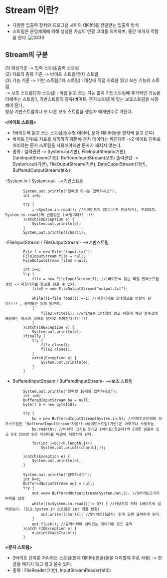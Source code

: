 __Stream 이란?__
===================
- 다양한 입출력 장치와 프로그램 사이의 데이터를 전달받는 입출력 방식
- 스트림은 운영체제에 의해 생성된 가상의 연결 고리를 의미하며, 중간 매개자 역할을 한다.
![3333](https://user-images.githubusercontent.com/96917871/151021600-2a36c4b0-dc21-4f9e-a873-f35c756a17c0.PNG)

__Stream의 구분__
----------------------
(1) 대상기준 -> 입력 스트림/출력 스트림  
(2) 자료의 종류 기준 -> 바이트 스트림/문자 스트림  
(3) 기능 기준 
-> 기반 스트림(1차 스트림) : 대상에 직접 자료를 읽고 쓰는 기능의 스트림      
-> 보조 스트림(2차 스트림) : 직접 읽고 쓰는 기능 없이 기반스트림에 추가적인 기능을 더해주는 스트림!!, 기반스트림의 종류(바이트, 문자스트림)에 맞는 보조스트림을 사용해야 된다,     
                           항상 기반스트림이나 또 다른 보조 스트림을 생성자 매개변수로 가진다.


__<바이트 스트림>__
- 1바이트씩 읽고 쓰는 스트림(정수형 데이터, 문자 데이터들을 한자씩 읽고 쓴다)
- 바이트 단위로 자료를 처리하기 때문에 문자 데이터는 깨진다!!! ->2 바이트 단위로 처리하는 문자 스트림을 사용해야지만 문자가 깨지지 않는다.
- 종류 : 입력관련 -> System.in(기반), FileInputStream(기반), DateInputStream(기반), BufferedInputStream(보조)
           출력관련 -> System.out(기반), FileOuputStream(기반), DateOuputStream(기반), BufferedOutputStream(보조)

-System.in / System.out- -->기반스트림
```
        System.out.println("알파벳 하나는 입력하시오");
        int i=0;

        try {
            i =System.in.read(); //한바이트씩 읽는다(즉 한글자씩), 주의할점: System.in.read()의 반환값은 int형이다!!!!!!!
        }catch(IOException e) {
            System.out.println(e);
        }
        System.out.println((char)i);
```

-FileInputStream / FileOutputStream- -->기반스트림
```
        File f = new File("input.txt");
        FileInputStream file = null;
        FileOutputStream file2 =null;

        int i=0;
        try {
            file = new FileInputStream(f); //1바이트씩 읽는 파일 입력스트림 생성 -> 마찬가지로 한글을 읽을 수 없다.
            file2 = new FileOutputStream("output.txt");

            while((i=file.read())!=-1) //마찬가지로 int형으로 반환이 된다!!!! , 공백또한 읽음 당연히.
            {
                file2.write(i); //write는 int형만 받고 파일에 해당 정수값에 해당하는 아스키 코드의 문자로 쓰여진다!!!!!!!
            }
        }catch(IOException e) {
            System.out.println(e);
        }finally {
            try {
                file.close();
                file2.close();
            }
            catch(Exception e) {
                System.out.println(e);
            }
        }
```

- BufferedInputStream / BufferedInputStream-  -->보조 스트림
```     
        System.out.println("알파벳 10개를 입력하시오");
        int i=0;
        BufferedInputStream bu = null;
        byte[] b = new byte[10];

        try {
            bu = new BufferedInputStream(System.in,5); //바이트스트림의 보조스트림인 "BufferedInputStream"사용!!->바이트스트림(기반)은 아무거나 사용하능
            bu.read(b); //버퍼의 크기는 5이고 1바이트(한글자)씩 5개를 읽을수 있고 5개 읽으면 읽은 데이터를 배열에 저장하게 된다.

            for(int j=0;j<b.length;j++)
                System.out.print((char)b[j]);

        }catch(Exception e) {
            System.out.println(e);
        }
```
```
        System.out.println("입력하시오");
        int k=0;
        BufferedOutputStream out = null;
        try {
            out =new BufferedOutputStream(System.out,5); //5바이트크기의 버퍼를 설정
            while((k=System.in.read())!= 97) { //키보드로 부터 1바이트씩 입력받는다. (참고.System.in 스트림은 int 형을 반환)
                out.write((char)k); //5바이트(5글자) 읽게 되면 출력하게 된다.
            }
            out.flush(); //출력버퍼에 남아있는 데이터를 모드 출력
        }catch (IOException e) {
            e.printStackTrace();
        }
```







__<문자 스트림>__
- 2바이트 단위로 처리하는 스트림(문자 데이터(한글)들을 처리할때 주로 사용) -> 한글을 깨지지 않고 읽고 쓸수 있다.
- 종류 : FileReader(기반), InputStreamReader(보조)



